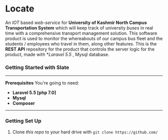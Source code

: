 # Locate
An *IOT* based *web-service* for **University of Kashmir North Campus Transportation System** which will keep track of university *buses* in real time with a comprehensive transport management solution. This software product is used to monitor the whereabouts of our campus bus fleet and the students / employees who travel in them, along other features.
This is the **REST API** repository for the product that controls the server logic for the product, made with **Laravel 5.5* , Mysql database.   


### Getting Started with Slate
___
**Prerequisites**
You're going to need:
-   **Laravel 5.5 [php 7.0]** 
-   **Mysql** 
-   **Composer** 
___
### Getting Set Up
1.  Clone  _this repo_  to your hard drive with  `git clone https://github.com/`
